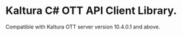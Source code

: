 # Kaltura C# OTT API Client Library.
Compatible with Kaltura OTT server version 10.4.0.1 and above.
